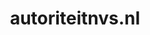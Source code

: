 ---
layout: post
title:  "autoriteitnvs.nl"
internal_url:  "/data/autoriteitnvs.nl.html"
categories: dutchgov
---